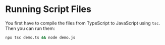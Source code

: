 # Running Script Files

You first have to compile the files from TypeScript to JavaScript using `tsc`. Then you can run them:

```bash
npx tsc demo.ts && node demo.js
```

